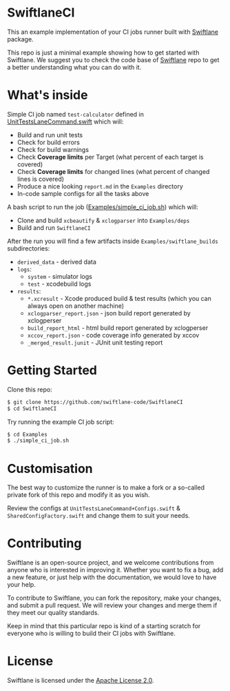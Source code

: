 # SwiftlaneCI

This an example implementation of your CI jobs runner built with [Swiftlane](https://github.com/swiftlane-code/Swiftlane) package.

This repo is just a minimal example showing how to get started with Swiftlane. We suggest you to check the code base of [Swiftlane](https://github.com/swiftlane-code/Swiftlane) repo to get a better understanding what you can do with it.

# What's inside

Simple CI job named `test-calculator` defined in [UnitTestsLaneCommand.swift](Sources/SwiftlaneCI/Commands/UnitTests/UnitTestsLaneCommand.swift) which will:
* Build and run unit tests
* Check for build errors
* Check for build warnings
* Check **Coverage limits** per Target (what percent of each target is covered)
* Check **Coverage limits** for changed lines (what percent of changed lines is covered)
* Produce a nice looking `report.md` in the `Examples` directory
* In-code sample configs for all the tasks above

A bash script to run the job ([Examples/simple_ci_job.sh](Examples/simple_ci_job.sh)) which will:
* Clone and build `xcbeautify` & `xclogparser` into `Examples/deps`
* Build and run `SwiftlaneCI`

After the run you will find a few artifacts inside `Examples/swiftlane_builds` subdirectories:
* `derived_data` - derived data
* `logs`:
  * `system` - simulator logs
  * `test` - xcodebuild logs
* `results`:
  * `*.xcresult` - Xcode produced build & test results (which you can always open on another machine)
  * `xclogparser_report.json` - json build report generated by xclogperser
  * `build_report_html` - html build report generated by xclogperser
  * `xccov_report.json` - code coverage info generated by xccov
  * `_merged_result.junit` - JUnit unit testing report


# Getting Started

Clone this repo:

```bash
$ git clone https://github.com/swiftlane-code/SwiftlaneCI
$ cd SwiftlaneCI
```

Try running the example CI job script:

```bash
$ cd Examples
$ ./simple_ci_job.sh
```

# Customisation

The best way to customize the runner is to make a fork or a so-called private fork of this repo and modify it as you wish.

Review the configs at `UnitTestsLaneCommand+Configs.swift` & `SharedConfigFactory.swift` and change them to suit your needs.

# Contributing

Swiftlane is an open-source project, and we welcome contributions from anyone who is interested in improving it. Whether you want to fix a bug, add a new feature, or just help with the documentation, we would love to have your help.

To contribute to Swiftlane, you can fork the repository, make your changes, and submit a pull request. We will review your changes and merge them if they meet our quality standards.

Keep in mind that this particular repo is kind of a starting scratch for everyone who is willing to build their CI jobs with Swiftlane.

# License

Swiftlane is licensed under the [Apache License 2.0](LICENSE).
